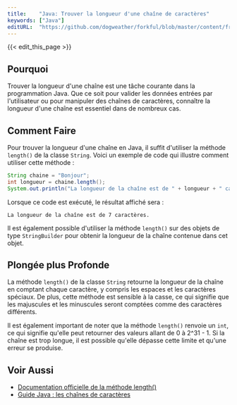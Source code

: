 ```yaml
---
title:    "Java: Trouver la longueur d'une chaîne de caractères"
keywords: ["Java"]
editURL:  "https://github.com/dogweather/forkful/blob/master/content/fr/java/finding-the-length-of-a-string.md"
---
```


{{< edit_this_page >}}

## Pourquoi

Trouver la longueur d'une chaîne est une tâche courante dans la programmation Java. Que ce soit pour valider les données entrées par l'utilisateur ou pour manipuler des chaînes de caractères, connaître la longueur d'une chaîne est essentiel dans de nombreux cas.

## Comment Faire

Pour trouver la longueur d'une chaîne en Java, il suffit d'utiliser la méthode `length()` de la classe `String`. Voici un exemple de code qui illustre comment utiliser cette méthode :

```Java
String chaine = "Bonjour";
int longueur = chaine.length();
System.out.println("La longueur de la chaîne est de " + longueur + " caractères.");
```

Lorsque ce code est exécuté, le résultat affiché sera :

```
La longueur de la chaîne est de 7 caractères.
```

Il est également possible d'utiliser la méthode `length()` sur des objets de type `StringBuilder` pour obtenir la longueur de la chaîne contenue dans cet objet.

## Plongée plus Profonde

La méthode `length()` de la classe `String` retourne la longueur de la chaîne en comptant chaque caractère, y compris les espaces et les caractères spéciaux. De plus, cette méthode est sensible à la casse, ce qui signifie que les majuscules et les minuscules seront comptées comme des caractères différents.

Il est également important de noter que la méthode `length()` renvoie un `int`, ce qui signifie qu'elle peut retourner des valeurs allant de 0 à 2^31 - 1. Si la chaîne est trop longue, il est possible qu'elle dépasse cette limite et qu'une erreur se produise.

## Voir Aussi

- [Documentation officielle de la méthode length()](https://docs.oracle.com/javase/8/docs/api/java/lang/String.html#length--)
- [Guide Java : les chaînes de caractères](https://www.jmdoudoux.fr/java/dej/chap-les_chaines_de_caracteres.htm)